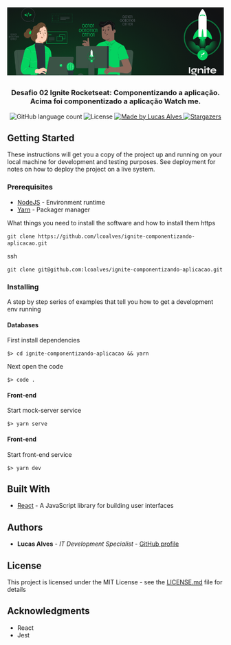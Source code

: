 <h1 align="center">
  <img alt="Desafio 02 Ignite Componentizando a aplicação" title="Desafio 02 Ignite Componentizando a aplicação" src=".github/ignite.png" width="800px" />
</h1>

<h3 align="center">
  Desafio 02 Ignite Rocketseat: Componentizando a aplicação.
  <br>
  Acima foi componentizado a aplicação Watch me.
</h3>

<p align="center">
  <img alt="GitHub language count" src="https://img.shields.io/github/languages/count/lcoalves/ignite-componentizando-aplicacao?color=%2304D361">

  <img alt="License" src="https://img.shields.io/badge/license-MIT-%2304D361">

  <a href="https://github.com/lcoalves">
    <img alt="Made by Lucas Alves" src="https://img.shields.io/badge/made%20by-Lucas%20Alves-%2304D361">
  </a>

  <a href="https://github.com/lcoalves/ignite-componentizando-aplicacao/stargazers">
    <img alt="Stargazers" src="https://img.shields.io/github/stars/lcoalves/ignite-componentizando-aplicacao?style=social">
  </a>
</p>

## Getting Started

These instructions will get you a copy of the project up and running on your local machine for development and testing purposes. See deployment for notes on how to deploy the project on a live system.

### Prerequisites
- [NodeJS](https://nodejs.org/en/) - Environment runtime
- [Yarn](https://yarnpkg.com/getting-started/install) - Packager manager

What things you need to install the software and how to install them
https
```
git clone https://github.com/lcoalves/ignite-componentizando-aplicacao.git
```
ssh
```
git clone git@github.com:lcoalves/ignite-componentizando-aplicacao.git
```

### Installing

A step by step series of examples that tell you how to get a development env running

#### Databases
First install dependencies
```
$> cd ignite-componentizando-aplicacao && yarn
```
Next open the code
```
$> code .
```

#### Front-end
Start mock-server service
```
$> yarn serve
```

#### Front-end
Start front-end service
```
$> yarn dev
```

## Built With

* [React](https://reactjs.org/docs/getting-started.html) - A JavaScript library for building user interfaces

## Authors

* **Lucas Alves** - *IT Development Specialist* - [GitHub profile](https://github.com/lcoalves)

## License

This project is licensed under the MIT License - see the [LICENSE.md](https://github.com/lcoalves/ignite-componentizando-aplicacao/blob/master/LICENSE) file for details

## Acknowledgments

* React
* Jest